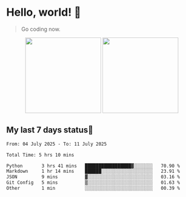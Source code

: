 # Hello, world! 🥰
> Go coding now.

<div align="center">
<div><img src="https://github-readme-stats.vercel.app/api?username=Xrondev&count_private=true" height="200px"/> <img src="https://github-readme-stats.vercel.app/api/top-langs/?username=Xrondev" height="200px"/></div>
</div>
<div align="center"></div>  

## My last 7 days status🧐

<!--START_SECTION:waka-->

```txt
From: 04 July 2025 - To: 11 July 2025

Total Time: 5 hrs 10 mins

Python       3 hrs 41 mins   █████████████████▓░░░░░░░   70.90 %
Markdown     1 hr 14 mins    ██████░░░░░░░░░░░░░░░░░░░   23.91 %
JSON         9 mins          ▓░░░░░░░░░░░░░░░░░░░░░░░░   03.16 %
Git Config   5 mins          ▒░░░░░░░░░░░░░░░░░░░░░░░░   01.63 %
Other        1 min           ░░░░░░░░░░░░░░░░░░░░░░░░░   00.39 %
```

<!--END_SECTION:waka-->
